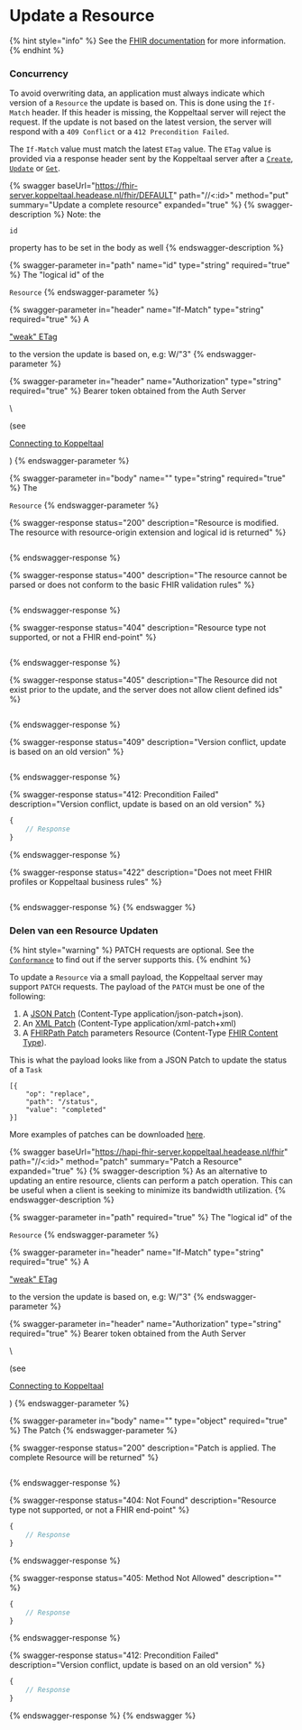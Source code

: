 # Update a Resource

{% hint style="info" %}
See the [FHIR documentation](https://www.hl7.org/fhir/r4/http.html#update) for more information.
{% endhint %}

### Concurrency

To avoid overwriting data, an application must always indicate which version of a `Resource` the update is based on. This is done using the `If-Match` header. If this header is missing, the Koppeltaal server will reject the request. If the update is not based on the latest version, the server will respond with a `409 Conflict` or a `412 Precondition Failed`.&#x20;

The `If-Match` value must match the latest `ETag` value. The `ETag` value is provided via a response header sent by the Koppeltaal server after a [`Create`](resource-aanmaken.md), [`Update`](resource-updaten.md) or [`Get`](resource-ophalen.md#retrieve-specific-resource).

{% swagger baseUrl="https://fhir-server.koppeltaal.headease.nl/fhir/DEFAULT" path="/<Resource>/<:id>" method="put" summary="Update a complete resource" expanded="true" %}
{% swagger-description %}
Note: the 

`id`

 property has to be set in the body as well
{% endswagger-description %}

{% swagger-parameter in="path" name="id" type="string" required="true" %}
The "logical id" of the 

`Resource`
{% endswagger-parameter %}

{% swagger-parameter in="header" name="If-Match" type="string" required="true" %}
A 

["weak" ETag](https://developer.mozilla.org/en-US/docs/Web/HTTP/Headers/If-Match)

 to the version the update is based on, e.g: W/"3"
{% endswagger-parameter %}

{% swagger-parameter in="header" name="Authorization" type="string" required="true" %}
Bearer token obtained from the Auth Server 

\


(see 

[Connecting to Koppeltaal](../../connectie-maken-met-koppeltaal/)

)
{% endswagger-parameter %}

{% swagger-parameter in="body" name="" type="string" required="true" %}
The 

`Resource`
{% endswagger-parameter %}

{% swagger-response status="200" description="Resource is modified. The resource with resource-origin extension and logical id is returned" %}
```
```
{% endswagger-response %}

{% swagger-response status="400" description="The resource cannot be parsed or does not conform to the basic FHIR validation rules" %}
```
```
{% endswagger-response %}

{% swagger-response status="404" description="Resource type not supported, or not a FHIR end-point" %}
```
```
{% endswagger-response %}

{% swagger-response status="405" description="The Resource did not exist prior to the update, and the server does not allow client defined ids" %}
```
```
{% endswagger-response %}

{% swagger-response status="409" description="Version conflict, update is based on an old version" %}
```
```
{% endswagger-response %}

{% swagger-response status="412: Precondition Failed" description="Version conflict, update is based on an old version" %}
```javascript
{
    // Response
}
```
{% endswagger-response %}

{% swagger-response status="422" description="Does not meet FHIR profiles or Koppeltaal business rules" %}
```
```
{% endswagger-response %}
{% endswagger %}

### Delen van een Resource Updaten

{% hint style="warning" %}
PATCH requests are optional. See the [`Conformance`](../../koppeltaal-server-metadata-opvragen.md#capabilitystatement) to find out if the server supports this.
{% endhint %}

To update a `Resource` via a small payload, the Koppeltaal server may support `PATCH` requests. The payload of the `PATCH` must be one of the following:&#x20;

1. A [JSON Patch](https://datatracker.ietf.org/doc/html/rfc6902) (Content-Type application/json-patch+json).&#x20;
2. An [XML Patch](https://datatracker.ietf.org/doc/html/rfc5261) (Content-Type application/xml-patch+xml)&#x20;
3. A [FHIRPath Patch](https://www.hl7.org/fhir/r4/fhirpatch.html) parameters Resource (Content-Type [FHIR Content Type](https://www.hl7.org/fhir/r4/http.html#mime-type)).&#x20;

This is what the payload looks like from a JSON Patch to update the status of a `Task`

```
[{
    "op": "replace",
    "path": "/status",
    "value": "completed"
}]
```

More examples of patches can be downloaded [here](https://www.hl7.org/fhir/r4/test-cases.zip).

{% swagger baseUrl="https://hapi-fhir-server.koppeltaal.headease.nl/fhir" path="/<Resource>/<:id>" method="patch" summary="Patch a Resource" expanded="true" %}
{% swagger-description %}
As an alternative to updating an entire resource, clients can perform a patch operation. This can be useful when a client is seeking to minimize its bandwidth utilization.
{% endswagger-description %}

{% swagger-parameter in="path" required="true" %}
The "logical id" of the 

`Resource`
{% endswagger-parameter %}

{% swagger-parameter in="header" name="If-Match" type="string" required="true" %}
A 

["weak" ETag](https://developer.mozilla.org/en-US/docs/Web/HTTP/Headers/If-Match)

 to the version the update is based on, e.g: W/"3"
{% endswagger-parameter %}

{% swagger-parameter in="header" name="Authorization" type="string" required="true" %}
Bearer token obtained from the Auth Server 

\


(see 

[Connecting to Koppeltaal](../../connectie-maken-met-koppeltaal/)

)
{% endswagger-parameter %}

{% swagger-parameter in="body" name="" type="object" required="true" %}
The Patch
{% endswagger-parameter %}

{% swagger-response status="200" description="Patch is applied. The complete Resource will be returned" %}
```
```
{% endswagger-response %}

{% swagger-response status="404: Not Found" description="Resource type not supported, or not a FHIR end-point" %}
```javascript
{
    // Response
}
```
{% endswagger-response %}

{% swagger-response status="405: Method Not Allowed" description="" %}
```javascript
{
    // Response
}
```
{% endswagger-response %}

{% swagger-response status="412: Precondition Failed" description="Version conflict, update is based on an old version" %}
```javascript
{
    // Response
}
```
{% endswagger-response %}
{% endswagger %}
